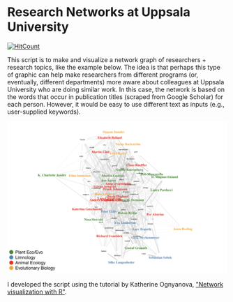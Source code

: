 # Research Networks at Uppsala University

[![HitCount](http://hits.dwyl.io/bobmuscarella/UU_research_network.svg)](http://hits.dwyl.io/bobmuscarella/UU_research_network)

This script is to make and visualize a network graph of researchers + research topics, like the example below. The idea is that perhaps this type of graphic can help make researchers from different programs (or, eventually, different departments) more aware about colleagues at Uppsala University who are doing similar work. In this case, the network is based on the words that occur in publication titles (scraped from Google Scholar) for each person. However, it would be easy to use different text as inputs (e.g., user-supplied keywords).

![IEGnetwork](https://github.com/bobmuscarella/UU_research_network/blob/master/Images/IEG_network_ex1.png?raw=true "IEGnetwork")

I developed the script using the tutorial by Katherine Ognyanova, ["Network visualization with R"](https://kateto.net/).
